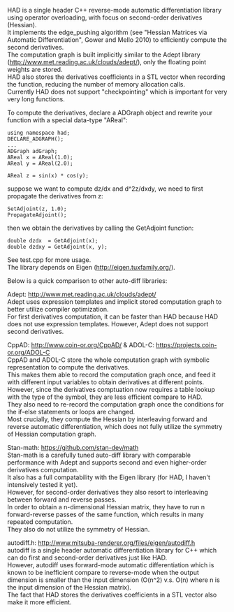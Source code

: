 HAD is a single header C++ reverse-mode automatic differentiation library using operator overloading, with focus on second-order derivatives (Hessian).  
It implements the edge_pushing algorithm (see "Hessian Matrices via Automatic Differentiation", Gower and Mello 2010) to efficiently compute the second derivatives.  
The computation graph is built implicitly similar to the Adept library (http://www.met.reading.ac.uk/clouds/adept/), only the floating point weights are stored.  
HAD also stores the derivatives coefficients in a STL vector when recording the function, reducing the number of memory allocation calls.  
Currently HAD does not support "checkpointing" which is important for very very long functions.


To compute the derivatives, declare a ADGraph object and rewrite your function with a special data-type "AReal":
```
using namespace had;
DECLARE_ADGRAPH();
...
ADGraph adGraph;
AReal x = AReal(1.0);
AReal y = AReal(2.0);

AReal z = sin(x) * cos(y);
```
suppose we want to compute dz/dx and d^2z/dxdy, we need to first propagate the derivatives from z:
```
SetAdjoint(z, 1.0);
PropagateAdjoint();
```
then we obtain the derivatives by calling the GetAdjoint function:
```
double dzdx  = GetAdjoint(x);
double dzdxy = GetAdjoint(x, y);
```

See test.cpp for more usage.  
The library depends on Eigen (http://eigen.tuxfamily.org/).

Below is a quick comparison to other auto-diff libraries:

Adept: http://www.met.reading.ac.uk/clouds/adept/  
Adept uses expression templates and implicit stored computation graph to better utilize compiler optimization.  
For first derivatives computation, it can be faster than HAD because HAD does not use expression templates.
However, Adept does not support second derivatives.

CppAD: http://www.coin-or.org/CppAD/ & ADOL-C: https://projects.coin-or.org/ADOL-C  
CppAD and ADOL-C store the whole computation graph with symbolic representation to compute the derivatives.  
This makes them able to record the computation graph once, and feed it with different input variables to obtain derivatives at different points.  
However, since the derivatives comptuation now requires a table lookup with the type of the symbol, they are less efficient compare to HAD.  
They also need to re-record the computation graph once the conditions for the if-else statements or loops are changed.  
Most crucially, they compute the Hessian by interleaving forward and reverse automatic differentiation, which does not fully utilize the symmetry of Hessian computation graph.

Stan-math: https://github.com/stan-dev/math  
Stan-math is a carefully tuned auto-diff library with comparable performance with Adept and supports second and even higher-order derivatives computation.  
It also has a full compatability with the Eigen library (for HAD, I haven't intensively tested it yet).  
However, for second-order derivatives they also resort to interleaving between forward and reverse passes.  
In order to obtain a n-dimensional Hessian matrix, they have to run n forward-reverse passes of the same function, which results in many repeated computation.  
They also do not utilize the symmetry of Hessian.

autodiff.h: http://www.mitsuba-renderer.org/files/eigen/autodiff.h  
autodiff is a single header automatic differentiation library for C++ which can do first and second-order derivatives just like HAD.  
However, autodiff uses forward-mode automatic differentiation which is known to be inefficient compare to reverse-mode when the output dimension is smaller than the input dimension (O(n^2) v.s. O(n) where n is the input dimension of the Hessian matrix).  
The fact that HAD stores the derivatives coefficients in a STL vector also make it more efficient.  
